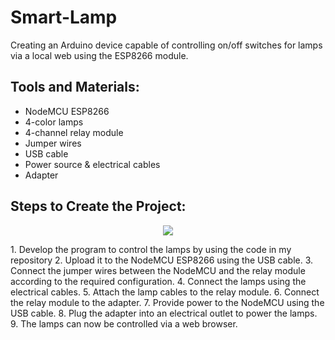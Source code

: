 # Smart-Lamp

Creating an Arduino device capable of controlling on/off switches for lamps via a local web using the ESP8266 module.

## Tools and Materials:
- NodeMCU ESP8266
- 4-color lamps
- 4-channel relay module
- Jumper wires
- USB cable
- Power source & electrical cables
- Adapter
  
## Steps to Create the Project:
<p align="center">
    <img src='/img/skema.png'>
</p>
1. Develop the program to control the lamps by using the code in my repository
2. Upload it to the NodeMCU ESP8266 using the USB cable.
3. Connect the jumper wires between the NodeMCU and the relay module according to the required configuration.
4. Connect the lamps using the electrical cables.
5. Attach the lamp cables to the relay module.
6. Connect the relay module to the adapter.
7. Provide power to the NodeMCU using the USB cable.
8. Plug the adapter into an electrical outlet to power the lamps.
9. The lamps can now be controlled via a web browser.
